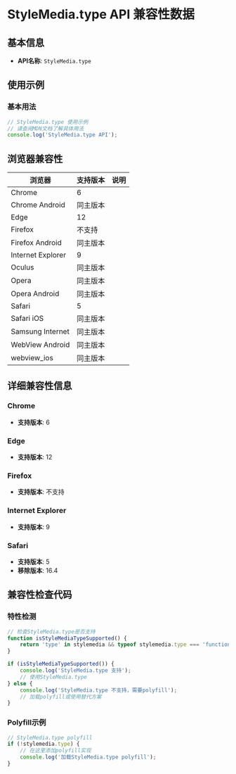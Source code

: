 # StyleMedia.type API 兼容性数据

## 基本信息

- **API名称**: `StyleMedia.type`

## 使用示例

### 基本用法

```javascript
// StyleMedia.type 使用示例
// 请查阅MDN文档了解具体用法
console.log('StyleMedia.type API');
```

## 浏览器兼容性

| 浏览器 | 支持版本 | 说明 |
|--------|----------|------|
| Chrome | 6 |  |
| Chrome Android | 同主版本 |  |
| Edge | 12 |  |
| Firefox | 不支持 |  |
| Firefox Android | 同主版本 |  |
| Internet Explorer | 9 |  |
| Oculus | 同主版本 |  |
| Opera | 同主版本 |  |
| Opera Android | 同主版本 |  |
| Safari | 5 |  |
| Safari iOS | 同主版本 |  |
| Samsung Internet | 同主版本 |  |
| WebView Android | 同主版本 |  |
| webview_ios | 同主版本 |  |

## 详细兼容性信息

### Chrome

- **支持版本**: 6

### Edge

- **支持版本**: 12

### Firefox

- **支持版本**: 不支持

### Internet Explorer

- **支持版本**: 9

### Safari

- **支持版本**: 5
- **移除版本**: 16.4

## 兼容性检查代码

### 特性检测

```javascript
// 检查StyleMedia.type是否支持
function isStyleMediaTypeSupported() {
    return 'type' in stylemedia && typeof stylemedia.type === 'function';
}

if (isStyleMediaTypeSupported()) {
    console.log('StyleMedia.type 支持');
    // 使用StyleMedia.type
} else {
    console.log('StyleMedia.type 不支持，需要polyfill');
    // 加载polyfill或使用替代方案
}
```

### Polyfill示例

```javascript
// StyleMedia.type polyfill
if (!stylemedia.type) {
    // 在这里添加polyfill实现
    console.log('加载StyleMedia.type polyfill');
}
```

